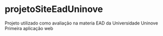 # projetoSiteEadUninove

Projeto utilizado como avaliação na materia EAD da Universidade Uninove
Primeira aplicação web
